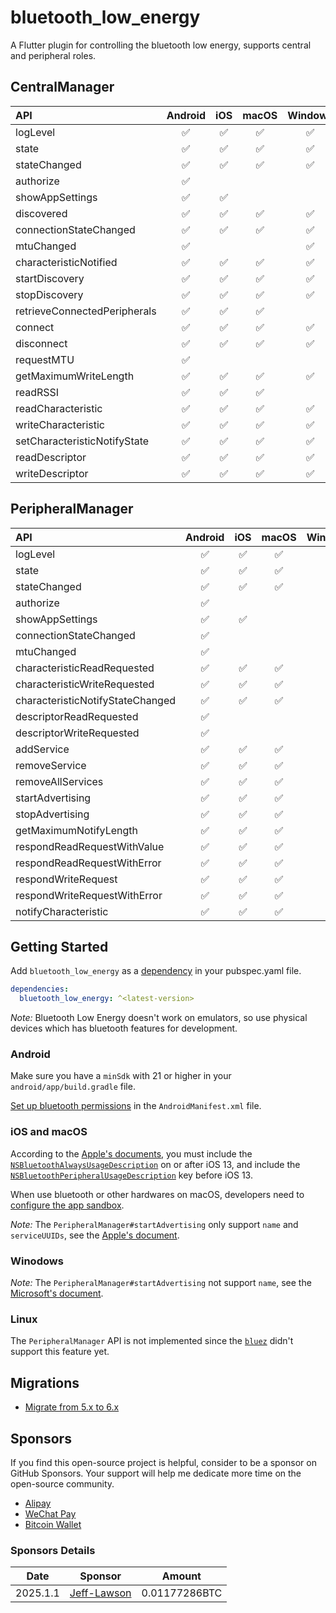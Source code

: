 # bluetooth_low_energy

A Flutter plugin for controlling the bluetooth low energy, supports central and peripheral roles.

## CentralManager

|API|Android|iOS|macOS|Windows|Linux|
|:-|:-:|:-:|:-:|:-:|:-:|
|logLevel|✅|✅|✅|✅|✅|
|state|✅|✅|✅|✅|✅|
|stateChanged|✅|✅|✅|✅|✅|
|authorize|✅|||||
|showAppSettings|✅|✅||||
|discovered|✅|✅|✅|✅|✅|
|connectionStateChanged|✅|✅|✅|✅|✅|
|mtuChanged|✅|||✅||
|characteristicNotified|✅|✅|✅|✅|✅|
|startDiscovery|✅|✅|✅|✅|✅|
|stopDiscovery|✅|✅|✅|✅|✅|
|retrieveConnectedPeripherals|✅|✅|✅||✅|
|connect|✅|✅|✅|✅|✅|
|disconnect|✅|✅|✅|✅|✅|
|requestMTU|✅|||||
|getMaximumWriteLength|✅|✅|✅|✅|✅|
|readRSSI|✅|✅|✅||✅|
|readCharacteristic|✅|✅|✅|✅|✅|
|writeCharacteristic|✅|✅|✅|✅|✅|
|setCharacteristicNotifyState|✅|✅|✅|✅|✅|
|readDescriptor|✅|✅|✅|✅|✅|
|writeDescriptor|✅|✅|✅|✅|✅|

## PeripheralManager

|API|Android|iOS|macOS|Windows|Linux|
|:-|:-:|:-:|:-:|:-:|:-:|
|logLevel|✅|✅|✅|✅||
|state|✅|✅|✅|✅||
|stateChanged|✅|✅|✅|✅||
|authorize|✅|||||
|showAppSettings|✅|✅||||
|connectionStateChanged|✅|||||
|mtuChanged|✅|||✅||
|characteristicReadRequested|✅|✅|✅|✅||
|characteristicWriteRequested|✅|✅|✅|✅||
|characteristicNotifyStateChanged|✅|✅|✅|✅||
|descriptorReadRequested|✅|||✅||
|descriptorWriteRequested|✅|||✅||
|addService|✅|✅|✅|✅||
|removeService|✅|✅|✅|✅||
|removeAllServices|✅|✅|✅|✅||
|startAdvertising|✅|✅|✅|✅||
|stopAdvertising|✅|✅|✅|✅||
|getMaximumNotifyLength|✅|✅|✅|✅||
|respondReadRequestWithValue|✅|✅|✅|✅||
|respondReadRequestWithError|✅|✅|✅|✅||
|respondWriteRequest|✅|✅|✅|✅||
|respondWriteRequestWithError|✅|✅|✅|✅||
|notifyCharacteristic|✅|✅|✅|✅||

## Getting Started

Add `bluetooth_low_energy` as a [dependency][1] in your pubspec.yaml file.

``` YAML
dependencies:
  bluetooth_low_energy: ^<latest-version>
```

*Note:* Bluetooth Low Energy doesn't work on emulators, so use physical devices which has bluetooth features for development.

### Android

Make sure you have a `minSdk` with 21 or higher in your `android/app/build.gradle` file.

[Set up bluetooth permissions][2] in the `AndroidManifest.xml` file.

### iOS and macOS

According to the [Apple's documents][3], you must include the [`NSBluetoothAlwaysUsageDescription`][4] on or after iOS 13, and include the [`NSBluetoothPeripheralUsageDescription`][5] key before iOS 13.

When use bluetooth or other hardwares on macOS, developers need to [configure the app sandbox][6].

*Note:* The `PeripheralManager#startAdvertising` only support `name` and `serviceUUIDs`, see the [Apple's document][7].

### Winodows

*Note:* The `PeripheralManager#startAdvertising` not support `name`, see the [Microsoft's document][8].

### Linux

The `PeripheralManager` API is not implemented since the [`bluez`][9] didn't support this feature yet.

## Migrations

* [Migrate from 5.x to 6.x][10]

## Sponsors

If you find this open-source project is helpful, consider to be a sponsor on GitHub Sponsors. Your support will help me dedicate more time on the open-source community.

* [Alipay](https://sponsors.zeekr.dev/#/alipay)
* [WeChat Pay](https://sponsors.zeekr.dev/#/wechat-pay)
* [Bitcoin Wallet](https://sponsors.zeekr.dev/#/bitcoin-wallet)

<!-- TODO: Save this list to database and show this in the sponsors.zeekr.dev -->
### Sponsors Details

|Date|Sponsor|Amount|
|:---:|:---:|:---:|
|2025.1.1|[Jeff-Lawson][11]|0.01177286BTC|

[1]: https://docs.flutter.dev/packages-and-plugins/using-packages
[2]: https://developer.android.com/develop/connectivity/bluetooth/bt-permissions
[3]: https://developer.apple.com/documentation/corebluetooth
[4]: https://developer.apple.com/documentation/bundleresources/information_property_list/nsbluetoothalwaysusagedescription
[5]: https://developer.apple.com/documentation/bundleresources/information_property_list/nsbluetoothperipheralusagedescription
[6]: https://developer.apple.com/documentation/xcode/configuring-the-macos-app-sandbox#Enable-access-to-restricted-resources
[7]: https://developer.apple.com/documentation/corebluetooth/cbperipheralmanager/1393252-startadvertising
[8]: https://learn.microsoft.com/en-us/uwp/api/windows.devices.bluetooth.advertisement.bluetoothleadvertisementpublisher.advertisement?view=winrt-22621
[9]: https://github.com/canonical/bluez.dart
[10]: doc/migrations/migration-v6.md
[11]: https://github.com/Jeff-Lawson